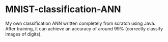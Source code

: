 # MNIST-classification-ANN
My own classification ANN written completely from scratch using Java. After training, it can achieve an accuracy of around 99% (correctly classify images of digits).
